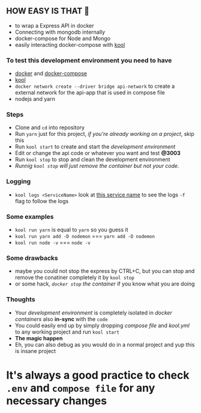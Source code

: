 ## HOW EASY IS THAT 🤖

- to wrap a Express API in docker
- Connecting with mongodb internally
- docker-compose for Node and Mongo
- easily interacting docker-compose with [kool](https://kool.dev)

### To test this development environment you need to have

- [docker](https://docs.docker.com/engine/installation/) and [docker-compose](https://docs.docker.com/compose/install/)
- [kool](https://kool.dev/docs/getting-started/installation)
- `docker network create --driver bridge api-network` to create a external network for the api-app that is used in compose file
- nodejs and yarn

### Steps

- Clone and `cd` into repository
- Run `yarn` just for this project, _if you're already working on a project_, skip this
- Run `kool start` to create and start the _development environment_
- Edit or change the api code or whatever you want and test **@3003**
- Run `kool stop` to stop and clean the development environment
- _Runnig `kool stop` will just remove the container but not your code._

### Logging

- `kool logs <ServiceName>` look at [this service name](https://github.com/minlaxz/easy-rest/blob/41c7a102770e5bec4ddeab7dfbda83547660feb4/docker-compose.yml#L17) to see the logs `-f` flag to follow the logs

### Some examples
- `kool run yarn` is equal to `yarn` so you guess it
- `kool run yarn add -D nodemon` === `yarn add -D nodemon`
- `kool run node -v` === `node -v`

### Some drawbacks

- maybe you could not stop the express by CTRL+C, but you can stop and remove the conatiner completely it by `kool stop`
- or some hack, _`docker stop` the container_ if you know what you are doing


### Thoughts

- Your _development environment_ is completely isolated in _docker containers_ also **in-sync** with the `code`
- You could easily end up by simply dropping _compose file_ and _kool.yml_ to any working project and run `kool start`
- __The magic happen__
- Eh, you can also debug as you would do in a normal project and yup this is insane project

It's always a good practice to check `.env` and `compose file` for any necessary changes
===
